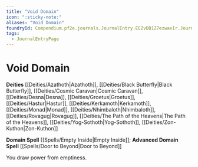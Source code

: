 ```yaml
---
title: "Void Domain"
icon: ":sticky-note:"
aliases: "Void Domain"
foundryId: Compendium.pf2e.journals.JournalEntry.EEZvDB1Z7ezwaxIr.JournalEntryPage.xLxrtbsj4acqgsyC
tags:
  - JournalEntryPage
---
```


# Void Domain
**Deities** [[Deities/Azathoth|Azathoth]], [[Deities/Black Butterfly|Black Butterfly]], [[Deities/Cosmic Caravan|Cosmic Caravan]], [[Deities/Desna|Desna]], [[Deities/Groetus|Groetus]], [[Deities/Hastur|Hastur]], [[Deities/Kerkamoth|Kerkamoth]], [[Deities/Monad|Monad]], [[Deities/Nhimbaloth|Nhimbaloth]], [[Deities/Rovagug|Rovagug]], [[Deities/The Path of the Heavens|The Path of the Heavens]], [[Deities/Yog-Sothoth|Yog-Sothoth]], [[Deities/Zon-Kuthon|Zon-Kuthon]]

**Domain Spell** [[Spells/Empty Inside|Empty Inside]]; **Advanced Domain Spell** [[Spells/Door to Beyond|Door to Beyond]]

You draw power from emptiness.